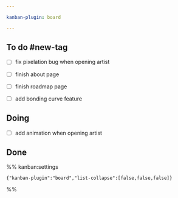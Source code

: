 ```yaml
---

kanban-plugin: board

---
```


## To do #new-tag

- [ ] fix pixelation bug when opening artist
- [ ] finish about page
- [ ] finish roadmap page
- [ ] add bonding curve feature


## Doing

- [ ] add animation when opening artist


## Done





%% kanban:settings
```
{"kanban-plugin":"board","list-collapse":[false,false,false]}
```
%%